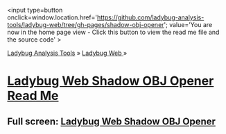 ﻿<span style=display:none; >[You are now in a GitHub source code view - click this link to view the home page]
( https://ladybug-analysis-tools.github.io/ladybug-web/#shadow-obj-opener/#readme.md "View file as a web page." ) </span>
<input type=button onclick=window.location.href='https://github.com/ladybug-analysis-tools/ladybug-web/tree/gh-pages/shadow-obj-opener'; 
value='You are now in the home page view - Click this button to view the read me file and the source code' >

[Ladybug Analysis Tools]( http://ladybug-analysis-tools.github.io/ ) » [Ladybug Web ]( http://ladybug-analysis-tools.github.io/ladybug-web/ ) »


[Ladybug Web Shadow OBJ Opener Read Me]( index.html#readme.md )
===

## Full screen: [Ladybug Web Shadow OBJ Opener]( index.html )
<!--
## Full screen: [Ladybug Web Shadow Core Bostock]( http://ladybug-analysis-tools.github.io/ladybug-web/shadow-core/ )

## Full screen: [Ladybug Web Shadow Core NOAA]( http://ladybug-analysis-tools.github.io/ladybug-web/shadow-core/ladybug-web-shadow-core-noaa-r1.html )

## Full screen: [Ladybug Web Shadow Core SunCalc]( http://ladybug-analysis-tools.github.io/ladybug-web/shadow-core/ladybug-web-shadow-core-suncalc-r2.html )

***

## Features

* Draw the sun path
	* Given location, date and time
	* Displays analemmas and hour placards
* Loads and displays JSON file
	* Should handle all revisions of the Three.js JSON standard - R3 and R4 in particular
	* Uses both Three.js JSONLoader and ObjectLoader
	* Loads and makes use of and display texture bitmaps
* Supports permalinks

## Isuues

* Scale project not being remembered

## Wishlist

* Mostapha: Finally, isn't it easier to scale and move sunpath instead of the geometry? I imagine cases that the user input a complex mesh and moving or scaling the geometry will be expensive performance wise.



## Change Log

##2016-04-09

* Add permalink support for groundPlane, analemma, sun intensity
* Add scale project and toggle
* Streamline code

### 2016-04-08

* Add send messages to parent
* Add toglle placeMap visibility
* Set default file to urban model 001
* Improve ability to load files
	* Add cast and receive shadows
	* Add two sides
* Add Edges Helpers to R4 files
* Other bits and bobs


### 2016-04-07

* Add R3
* Add support for all the Three.js JSON standards
* Fix scaling issues

### 2016-04-04

* Add Ladybug Web Shadow Core Bostock R2
* Analemmas no longer upside down
* Code and variable name logic clean-up 
* Add slide-out hamburger menu
* Add Sun position read-out to menus of all core apps
	* Finding issues with all of them. So it goes


### 2016-04-03

* Add Ladybug Web Shadow Core Bostock R1
* Rename from 'Ladybug Web Shadow Core' to 'Ladybug Web Shadow Core NOAA'

-->